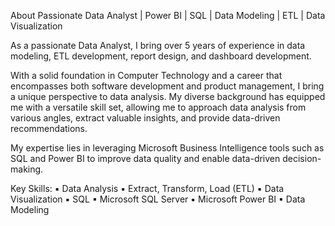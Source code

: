 About
Passionate Data Analyst | Power BI | SQL | Data Modeling | ETL | Data Visualization

As a passionate Data Analyst, I bring over 5 years of experience in data modeling, ETL development, report design, and dashboard development.

With a solid foundation in Computer Technology and a career that encompasses both software development and product management, I bring a unique perspective to data analysis. My diverse background has equipped me with a versatile skill set, allowing me to approach data analysis from various angles, extract valuable insights, and provide data-driven recommendations.

My expertise lies in leveraging Microsoft Business Intelligence tools such as SQL and Power BI to improve data quality and enable data-driven decision-making.

Key Skills:
▪ Data Analysis
▪ Extract, Transform, Load (ETL)
▪ Data Visualization
▪ SQL
▪ Microsoft SQL Server
▪ Microsoft Power BI
▪ Data Modeling
